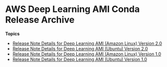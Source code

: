 # AWS Deep Learning AMI Conda Release Archive<a name="dlami-release-archive-conda"></a>

**Topics**
+ [Release Note Details for Deep Learning AMI \(Amazon Linux\) Version 2\.0](dlami-conda-amazon-linux-latest.md)
+ [Release Note Details for Deep Learning AMI \(Ubuntu\) Version 2\.0](dlami-conda-ubuntu-latest.md)
+ [Release Note Details for Deep Learning AMI \(Amazon Linux\) Version 1\.0](CONDA_AML1.md)
+ [Release Note Details for Deep Learning AMI \(Ubuntu\) Version 1\.0](CONDA_UBUNTU1.md)